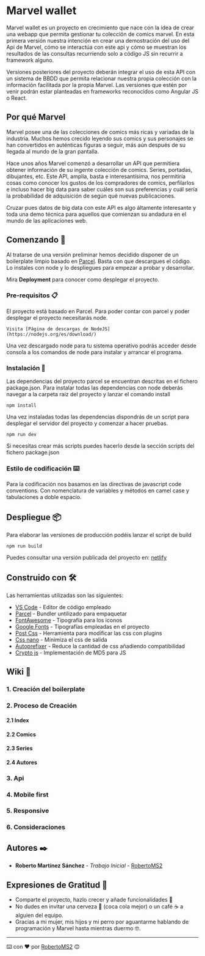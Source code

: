 # Marvel wallet

Marvel wallet es un proyecto en crecimiento que nace con la idea de crear una webapp que permita gestionar tu colección de comics marvel. En esta primera versión nuestra intención en crear una demostración del uso del Api de Marvel, cómo se interactúa con este api y cómo se muestran los resultados de las consultas recurriendo solo a código JS sin recurrir a framework alguno.

Versiones posteriores del proyecto deberán integrar el uso de esta API con un sistema de BBDD que permita relacionar nuestra propia colección con la información facilitada por la propia Marvel. Las versiones que estén por venir podrán estar planteadas en frameworks reconocidos como Angular JS o React.

## Por qué Marvel

Marvel posee una de las colecciones de comics más ricas y variadas de la industria. Muchos hemos crecido leyendo sus comics y sus personajes se han convertidos en auténticas figuras a seguir, más aún después de su llegada al mundo de la gran pantalla.

Hace unos años Marvel comenzó a desarrollar un API que permitiera obtener información de su ingente colección de comics. Series, portadas, dibujantes, etc. Este API, amplia, basta e interesantísima, nos permitiría cosas como conocer los gustos de los compradores de comics, perfilarlos e incluso hacer big data para saber cuáles son sus preferencias y cuál sería la probabilidad de adquisición de según qué nuevas publicaciones.

Cruzar pues datos de big data con este API es algo áltamente interesante y toda una demo técnica para aquellos que comienzan su andadura en el mundo de las aplicaciones web.

## Comenzando 🚀

Al tratarse de una versión preliminar hemos decidido disponer de un boilerplate limpio basado en [Parcel](https://parceljs.org/). Basta con que descargues el código. Lo instales con node y lo despliegues para empezar a probar y desarrollar.

Mira **Deployment** para conocer como desplegar el proyecto.


### Pre-requisitos 📋

El proyecto está basado en Parcel. Para poder contar con parcel y poder desplegar el proyecto necesitarás node. 

```
Visita [Página de descargas de NodeJS](https://nodejs.org/es/download/)
```

Una vez descargado node para tu sistema operativo podrás acceder desde consola a los comandos de node para instalar y arrancar el programa.

### Instalación 🔧

Las dependencias del proyecto parcel se encuentran descritas en el fichero package.json. Para instalar todas las dependencias con node deberás navegar a la carpeta raiz del proyecto y lanzar el comando install

```
npm install
```

Una vez instaladas todas las dependencias dispondrás de un script para desplegar el servidor del proyecto y comenzar a hacer pruebas. 

```
npm run dev
```

Si necesitas crear más scripts puedes hacerlo desde la sección scripts del fichero package.json

### Estilo de codificación ⌨️

Para la codificación nos basamos en las directivas de javascript code conventions. Con nomenclatura de variables y métodos en camel case y tabulaciones a doble espacio.

## Despliegue 📦

Para elaborar las versiones de producción podéis lanzar el script de build

```
npm run build
```

Puedes consultar una versión publicada del proyecto en: [netlify](https://elegant-lovelace-02dfa3.netlify.app/)

## Construido con 🛠️

Las herramientas utilizadas son las siguientes:

* [VS Code](https://code.visualstudio.com/) - Editor de código empleado
* [Parcel](https://parceljs.org/) - Bundler untilizado para empaquetar
* [FontAwesome](https://fontawesome.com/) - Tipografía para los iconos
* [Google Fonts](https://fonts.google.com/) - Tipografías empleadas en el proyecto
* [Post Css](https://parceljs.org/css.html) - Herramienta para modificar las css con plugins
* [Css nano](https://cssnano.co/) - Minimiza el css de salida
* [Autoprefixer](https://github.com/postcss/autoprefixer) - Reduce la cantidad de css añadiendo compatibilidad
* [Crypto js](https://cryptojs.gitbook.io/docs/) - Implementación de MD5 para JS

## Wiki 📖

### 1. Creación del boilerplate



### 2. Proceso de Creación

#### 2.1 Index

#### 2.2 Comics

#### 2.3 Series

#### 2.4 Autores

### 3. Api

### 4. Mobile first

### 5. Responsive

### 6. Consideraciones

## Autores ✒️

* **Roberto Martínez Sánchez** - *Trabajo Inicial* - [RobertoMS2](https://github.com/RobertoMS2/demoProject/)

## Expresiones de Gratitud 🎁

* Comparte el proyecto, hazlo crecer y añade funcionalidades 📢
* No dudes en invitar una cerveza 🍺 (coca cola mejor) o un café ☕ a alguien del equipo.
* Gracias a mi mujer, mis hijos y mi perro por aguantarme hablando de programación y Marvel hasta mientras duermo 🤓.



---
⌨️ con ❤️ por [RobertoMS2](https://github.com/RobertoMS2/demoProject/) 😊
